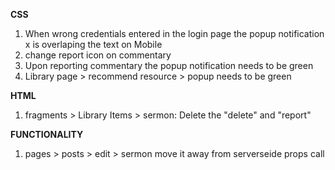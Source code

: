 **CSS**

1. When wrong credentials entered in the login page the popup notification x is overlaping the text on Mobile
2. change report icon on commentary
3. Upon reporting commentary the popup notification needs to be green
4. Library page > recommend resource > popup needs to be green

**HTML**

1. fragments > Library Items > sermon: Delete the "delete" and "report"

**FUNCTIONALITY**

1. pages > posts > edit > sermon move it away from serverseide props call

